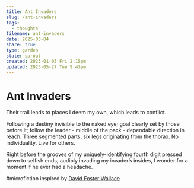 ```yaml
---
title: Ant Invaders
slug: /ant-invaders
tags:
  - thoughts
filename: ant-invaders
date: 2025-03-04
share: true
type: garden
state: sprout
created: 2025-01-03 Fri 2:15pm
updated: 2025-05-27 Tue 9:43pm
---
```


# Ant Invaders

Their trail leads to places I deem my own, which leads to conflict.

Following a destiny invisible to the naked eye; goal clearly set by those before it; follow the leader - middle of the pack - dependable direction in reach. Three segmented parts, six legs originating from the thorax. No individuality. Live for others.

Right before the grooves of my uniquely-identifying fourth digit pressed down to selfish ends, audibly invading my invader’s insides, I wonder for a moment if he ever had a headache.

#microfiction inspired by [David Foster Wallace](david-foster-wallace)
